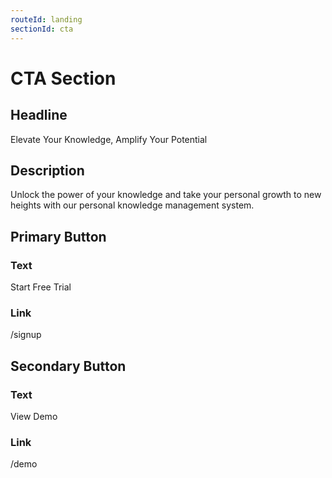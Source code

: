 ```yaml
---
routeId: landing
sectionId: cta
---
```

# CTA Section

## Headline
Elevate Your Knowledge, Amplify Your Potential

## Description
Unlock the power of your knowledge and take your personal growth to new heights with our personal knowledge management system.

## Primary Button
### Text
Start Free Trial

### Link
/signup

## Secondary Button
### Text
View Demo

### Link
/demo
